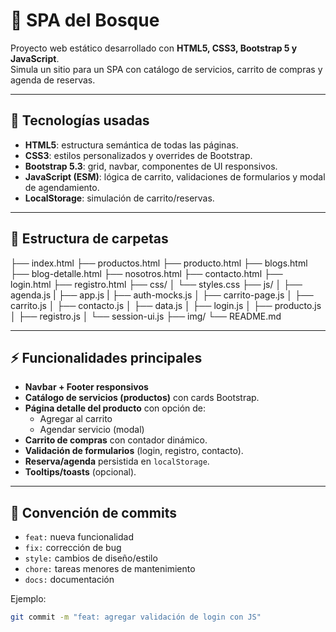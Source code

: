 # 🌿 SPA del Bosque

Proyecto web estático desarrollado con **HTML5, CSS3, Bootstrap 5 y JavaScript**.  
Simula un sitio para un SPA con catálogo de servicios, carrito de compras y agenda de reservas.

---

## 🚀 Tecnologías usadas
- **HTML5**: estructura semántica de todas las páginas.
- **CSS3**: estilos personalizados y overrides de Bootstrap.
- **Bootstrap 5.3**: grid, navbar, componentes de UI responsivos.
- **JavaScript (ESM)**: lógica de carrito, validaciones de formularios y modal de agendamiento.
- **LocalStorage**: simulación de carrito/reservas.

---

## 📂 Estructura de carpetas
├── index.html
├── productos.html
├── producto.html
├── blogs.html
├── blog-detalle.html
├── nosotros.html
├── contacto.html
├── login.html
├── registro.html
├── css/
│ └── styles.css
├── js/
│ ├── agenda.js
| ├── app.js
| ├── auth-mocks.js
│ ├── carrito-page.js
│ ├── carrito.js
│ ├── contacto.js
│ ├── data.js
│ ├── login.js
│ ├── producto.js
│ ├── registro.js
│ └── session-ui.js
├── img/
└── README.md


---

## ⚡ Funcionalidades principales

- **Navbar + Footer responsivos**  
- **Catálogo de servicios (productos)** con cards Bootstrap.  
- **Página detalle del producto** con opción de:  
  - Agregar al carrito  
  - Agendar servicio (modal)  
- **Carrito de compras** con contador dinámico.  
- **Validación de formularios** (login, registro, contacto).  
- **Reserva/agenda** persistida en `localStorage`.  
- **Tooltips/toasts** (opcional).  

---

## 🔑 Convención de commits

- `feat:` nueva funcionalidad  
- `fix:` corrección de bug  
- `style:` cambios de diseño/estilo  
- `chore:` tareas menores de mantenimiento  
- `docs:` documentación  

Ejemplo:
```bash
git commit -m "feat: agregar validación de login con JS"
